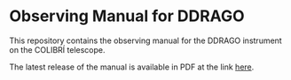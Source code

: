 # Observing Manual for DDRAGO

This repository contains the observing manual for the DDRAGO instrument on the COLIBRÍ telescope.

The latest release of the manual is available in PDF at the link [here](PDF.md).
